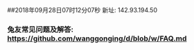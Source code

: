 ##2018年09月28日07时12分07秒 新址: 142.93.194.50
### 兔友常见问题及解答: https://github.com/wanggonging/d/blob/w/FAQ.md
